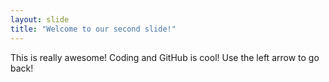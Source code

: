 ```yaml
---
layout: slide
title: "Welcome to our second slide!"
---
```

This is really awesome! Coding and GitHub is cool!
Use the left arrow to go back!
